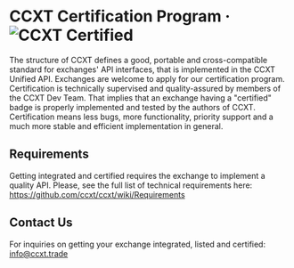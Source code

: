 # CCXT Certification Program · ![CCXT Certified](https://img.shields.io/badge/CCXT-certified-green.svg)

The structure of CCXT defines a good, portable and cross-compatible standard for exchanges' API interfaces, that is implemented in the CCXT Unified API. Exchanges are welcome to apply for our certification program. Certification is technically supervised and quality-assured by members of the CCXT Dev Team. That implies that an exchange having a "certified" badge is properly implemented and tested by the authors of CCXT. Certification means less bugs, more functionality, priority support and a much more stable and efficient implementation in general.

## Requirements

Getting integrated and certified requires the exchange to implement a quality API. Please, see the full list of technical requirements here: https://github.com/ccxt/ccxt/wiki/Requirements

## Contact Us

For inquiries on getting your exchange integrated, listed and certified: info@ccxt.trade
